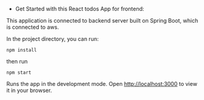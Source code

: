 - Get Started with this React todos App for frontend:

This application is connected to backend server built on Spring Boot, which is connected to aws.


In the project directory, you can run:

`npm install`

then run

`npm start`

Runs the app in the development mode.
Open [http://localhost:3000](http://localhost:3000) to view it in your browser.


